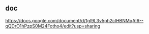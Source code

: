 ## doc
https://docs.google.com/document/d/1gl9L3v5ph2clHBNMqAI6--qQDrO1hPzpS0M24Fotho4/edit?usp=sharing
